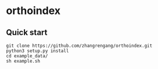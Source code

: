 # orthoindex
## Quick start ##
```
git clone https://github.com/zhangrengang/orthoindex.git
python3 setup.py install
cd example_data/
sh example.sh
```
